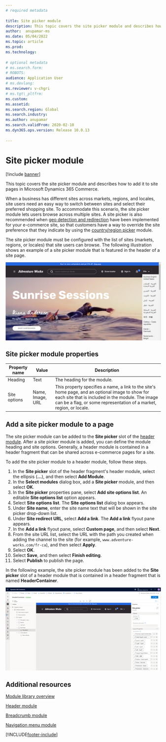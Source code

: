 ```yaml
---
# required metadata

title: Site picker module
description: This topic covers the site picker module and describes how to add it to site pages in Microsoft Dynamics 365 Commerce.
author:  anupamar-ms
ms.date: 05/04/2022
ms.topic: article
ms.prod:
ms.technology:

# optional metadata
# ms.search.form:
# ROBOTS:
audience: Application User
# ms.devlang:
ms.reviewer: v-chgri
# ms.tgt\_pltfrm:
ms.custom:
ms.assetid:
ms.search.region: Global
ms.search.industry:
ms.author: anupamar
ms.search.validFrom: 2020-02-10
ms.dyn365.ops.version: Release 10.0.13

---
```


# Site picker module

[!include [banner](includes/banner.md)]

This topic covers the site picker module and describes how to add it to site pages in Microsoft Dynamics 365 Commerce.

When a business has different sites across markets, regions, and locales, site users need an easy way to switch between sites and select their preferred shopping site. To accommodate this scenario, the site picker module lets users browse across multiple sites. A site picker is also recommended when [geo detection and redirection](geo-detection-redirection.md) have been implemented for your e-commerce site, so that customers have a way to override the site preference that they indicate by using the [country/region picker](country-region-picker-module.md) module. 

The site picker module must be configured with the list of sites (markets, regions, or locales) that site users can browse. The following illustration shows an example of a site picker module that is featured in the header of a site page.

![Example of a site picker module in the header of a site page.](./media/ecommerce-sitepicker.PNG)

## Site picker module properties

| Property name | Value                 | Description |
|---------------|-----------------------|-------------|
| Heading       | Text                  | The heading for the module. |
| Site options  | Name, Image, URL      | This property specifies a name, a link to the site's home page, and an optional image to show for each site that is included in the module. The image can be a flag, or some representation of a market, region, or locale. |

## Add a site picker module to a page

The site picker module can be added to the **Site picker** slot of the [header module](author-header-module.md). After a site picker module is added, you can define the module heading and site options. Generally, a header module is contained in a header fragment that can be shared across e-commerce pages for a site. 

To add the site picker module to a header module, follow these steps.

1. In the **Site picker** slot of the header fragment's header module, select the ellipsis (**...**), and then select **Add Module**.
1. In the **Select modules** dialog box, add a **Site picker** module, and then select **OK**.
1. In the **Site picker** properties pane, select **Add site options list**. An editable **Site options list** option appears.
1. Select **Site options list**. The **Site options list** dialog box appears.
1. Under **Site name**, enter the site name text that will be shown in the site picker drop-down list.
1. Under **Site redirect URL**, select **Add a link**. The **Add a link** flyout pane appears.
1. In the **Add a link** flyout pane, select **Custom page**, and then select **Next**.
1. From the site URL list, select the URL with the path you created when adding the channel to the site (for example, `www.adventure-works.com/fr-ca`), and then select **Apply**.
1. Select **OK**.
1. Select **Save**, and then select **Finish editing**.
1. Select **Publish** to publish the page.

In the following example, the site picker module has been added to the **Site picker** slot of a header module that is contained in a header fragment that is named **HeaderContainer**.

![Example of a site picker module in a header fragment.](./media/ecommerce-sitepicker-2.png)

## Additional resources

[Module library overview](starter-kit-overview.md)

[Header module](author-header-module.md)

[Breadcrumb module](add-breadcrumb.md)

[Navigation menu module](nav-menu-module.md)


[!INCLUDE[footer-include](../includes/footer-banner.md)]
